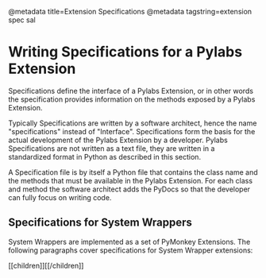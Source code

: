 @metadata title=Extension Specifications
@metadata tagstring=extension spec sal


# Writing Specifications for a Pylabs Extension

Specifications define the interface of a Pylabs Extension, or in other words the specification provides information on the methods exposed by a Pylabs Extension.

Typically Specifications are written by a software architect, hence the name "specifications" instead of "Interface". Specifications form the basis for the actual development of the Pylabs Extension by a developer. Pylabs Specifications are not written as a text file, they are written in a standardized format in Python as described in this section.

A Specification file is by itself a Python file that contains the class name and the methods that must be available in the Pylabs Extension. For each class and method the software architect adds the PyDocs so that the developer can fully focus on writing code.

## Specifications for System Wrappers

System Wrappers are implemented as a set of PyMonkey Extensions. The following paragraphs cover specifications for System Wrapper extensions:

[[children]][[/children]]